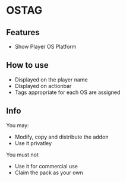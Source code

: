 # OSTAG

## Features
- Show Player OS Platform

## How to use
- Displayed on the player name
- Displayed on actionbar
- Tags appropriate for each OS are assigned

## Info
You may:
- Modify, copy and distribute the addon
- Use it privatley

You must not
- Use it for commercial use
- Claim the pack as your own